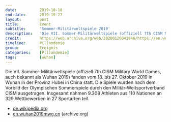 ```yaml
---
date:          2019-10-18
end-date:      2019-10-27
layout:        post
title:         Event
subtitle:      'Sommer-Militärweltspiele 2019'
description:   'Die VII. Sommer-Militärweltspiele (offiziell 7th CISM Military World Games, auch bekannt als Wuhan 2019) fanden vom 18. bis 27. Oktober 2019 in Wuhan in der Provinz Hubei in China statt.'
credit:        https://web.archive.org/web/20200126043946/https://en.wuhan2019mwg.cn/
timeline:      P(l)andemie
group:         Ereignis
categories:    [P(l)andemie]
tags:          [wuhan]
---
```

Die VII. Sommer-Militärweltspiele (offiziell 7th CISM Military World Games, auch bekannt als Wuhan 2019) fanden vom 18. bis 27. Oktober 2019 in Wuhan in der Provinz Hubei in China statt. Die Spiele wurden nach dem Vorbild der Olympischen Sommerspiele durch den Militär-Weltsportverband CISM ausgetragen. Insgesamt nahmen 9.308 Athleten aus 110 Nationen an 329 Wettbewerben in 27 Sportarten teil.

 * [de.wikipedia.org](https://de.wikipedia.org/wiki/Sommer-Milit%C3%A4rweltspiele_2019)
 * [en.wuhan2019mwg.cn](https://web.archive.org/web/20200126043946/https://en.wuhan2019mwg.cn/) (archive.org)
